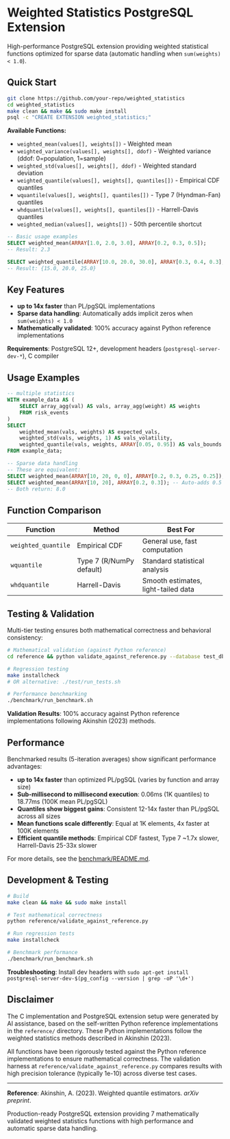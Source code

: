 # Weighted Statistics PostgreSQL Extension

High-performance PostgreSQL extension providing weighted statistical functions optimized for sparse data (automatic handling when `sum(weights) < 1.0`).

## Quick Start

```bash
git clone https://github.com/your-repo/weighted_statistics
cd weighted_statistics
make clean && make && sudo make install
psql -c "CREATE EXTENSION weighted_statistics;"
```

**Available Functions:**
- `weighted_mean(values[], weights[])` - Weighted mean
- `weighted_variance(values[], weights[], ddof)` - Weighted variance (ddof: 0=population, 1=sample)  
- `weighted_std(values[], weights[], ddof)` - Weighted standard deviation
- `weighted_quantile(values[], weights[], quantiles[])` - Empirical CDF quantiles
- `wquantile(values[], weights[], quantiles[])` - Type 7 (Hyndman-Fan) quantiles
- `whdquantile(values[], weights[], quantiles[])` - Harrell-Davis quantiles
- `weighted_median(values[], weights[])` - 50th percentile shortcut

```sql
-- Basic usage examples
SELECT weighted_mean(ARRAY[1.0, 2.0, 3.0], ARRAY[0.2, 0.3, 0.5]);
-- Result: 2.3

SELECT weighted_quantile(ARRAY[10.0, 20.0, 30.0], ARRAY[0.3, 0.4, 0.3], ARRAY[0.25, 0.5, 0.75]);
-- Result: {15.0, 20.0, 25.0}
```

## Key Features

- **up to 14x faster** than PL/pgSQL implementations
- **Sparse data handling**: Automatically adds implicit zeros when `sum(weights) < 1.0`
- **Mathematically validated**: 100% accuracy against Python reference implementations

**Requirements**: PostgreSQL 12+, development headers (`postgresql-server-dev-*`), C compiler

## Usage Examples

```sql
-- multiple statistics
WITH example_data AS (
    SELECT array_agg(val) AS vals, array_agg(weight) AS weights
    FROM risk_events
)
SELECT 
    weighted_mean(vals, weights) AS expected_vals,
    weighted_std(vals, weights, 1) AS vals_volatility,
    weighted_quantile(vals, weights, ARRAY[0.05, 0.95]) AS vals_bounds
FROM example_data;

-- Sparse data handling
-- These are equivalent:
SELECT weighted_mean(ARRAY[10, 20, 0, 0], ARRAY[0.2, 0.3, 0.25, 0.25]);
SELECT weighted_mean(ARRAY[10, 20], ARRAY[0.2, 0.3]); -- Auto-adds 0.5 weight of zeros
-- Both return: 8.0
```

## Function Comparison

| Function            | Method                   | Best For                            |
| ------------------- | ------------------------ | ----------------------------------- |
| `weighted_quantile` | Empirical CDF            | General use, fast computation       |
| `wquantile`         | Type 7 (R/NumPy default) | Standard statistical analysis       |
| `whdquantile`       | Harrell-Davis            | Smooth estimates, light-tailed data |

## Testing & Validation

Multi-tier testing ensures both mathematical correctness and behavioral consistency:

```bash
# Mathematical validation (against Python reference)
cd reference && python validate_against_reference.py --database test_db

# Regression testing 
make installcheck
# OR alternative: ./test/run_tests.sh

# Performance benchmarking
./benchmark/run_benchmark.sh
```

**Validation Results**: 100% accuracy against Python reference implementations following Akinshin (2023) methods.

## Performance

Benchmarked results (5-iteration averages) show significant performance advantages:

- **up to 14x faster** than optimized PL/pgSQL (varies by function and array size)
- **Sub-millisecond to millisecond execution**: 0.06ms (1K quantiles) to 18.77ms (100K mean PL/pgSQL)  
- **Quantiles show biggest gains**: Consistent 12-14x faster than PL/pgSQL across all sizes
- **Mean functions scale differently**: Equal at 1K elements, 4x faster at 100K elements
- **Efficient quantile methods**: Empirical CDF fastest, Type 7 ~1.7x slower, Harrell-Davis 25-33x slower

For more details, see the [benchmark/README.md](benchmark/README.md).

## Development & Testing

```bash
# Build
make clean && make && sudo make install

# Test mathematical correctness
python reference/validate_against_reference.py

# Run regression tests
make installcheck

# Benchmark performance  
./benchmark/run_benchmark.sh
```

**Troubleshooting**: Install dev headers with `sudo apt-get install postgresql-server-dev-$(pg_config --version | grep -oP '\d+')`

## Disclaimer

The C implementation and PostgreSQL extension setup were generated by AI assistance, based on the self-written Python reference implementations in the `reference/` directory. These Python implementations follow the weighted statistics methods described in Akinshin (2023). 

All functions have been rigorously tested against the Python reference implementations to ensure mathematical correctness. The validation harness at `reference/validate_against_reference.py` compares results with high precision tolerance (typically 1e-10) across diverse test cases.

---

**Reference**: Akinshin, A. (2023). Weighted quantile estimators. *arXiv preprint*.

Production-ready PostgreSQL extension providing 7 mathematically validated weighted statistics functions with high performance and automatic sparse data handling.